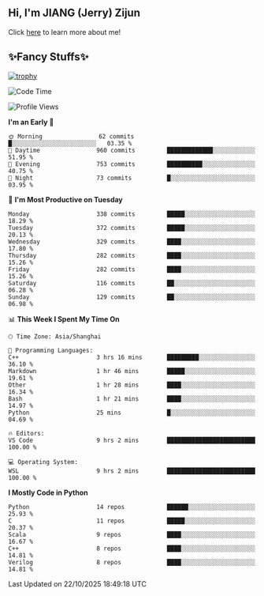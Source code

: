 ## Hi, I'm JIANG (Jerry) Zijun

Click [here](https://jzjerry.github.io/about/) to learn more about me!

## ✨Fancy Stuffs✨
[![trophy](https://github-profile-trophy.vercel.app/?username=jzjerry&theme=onedark)](https://github.com/ryo-ma/github-profile-trophy)
<!--START_SECTION:waka-->
![Code Time](http://img.shields.io/badge/Code%20Time-1%2C557%20hrs%2012%20mins-blue)

![Profile Views](http://img.shields.io/badge/Profile%20Views-2-blue)

**I'm an Early 🐤** 

```text
🌞 Morning                62 commits          █░░░░░░░░░░░░░░░░░░░░░░░░   03.35 % 
🌆 Daytime                960 commits         █████████████░░░░░░░░░░░░   51.95 % 
🌃 Evening                753 commits         ██████████░░░░░░░░░░░░░░░   40.75 % 
🌙 Night                  73 commits          █░░░░░░░░░░░░░░░░░░░░░░░░   03.95 % 
```
📅 **I'm Most Productive on Tuesday** 

```text
Monday                   338 commits         █████░░░░░░░░░░░░░░░░░░░░   18.29 % 
Tuesday                  372 commits         █████░░░░░░░░░░░░░░░░░░░░   20.13 % 
Wednesday                329 commits         ████░░░░░░░░░░░░░░░░░░░░░   17.80 % 
Thursday                 282 commits         ████░░░░░░░░░░░░░░░░░░░░░   15.26 % 
Friday                   282 commits         ████░░░░░░░░░░░░░░░░░░░░░   15.26 % 
Saturday                 116 commits         ██░░░░░░░░░░░░░░░░░░░░░░░   06.28 % 
Sunday                   129 commits         ██░░░░░░░░░░░░░░░░░░░░░░░   06.98 % 
```


📊 **This Week I Spent My Time On** 

```text
🕑︎ Time Zone: Asia/Shanghai

💬 Programming Languages: 
C++                      3 hrs 16 mins       █████████░░░░░░░░░░░░░░░░   36.10 % 
Markdown                 1 hr 46 mins        █████░░░░░░░░░░░░░░░░░░░░   19.61 % 
Other                    1 hr 28 mins        ████░░░░░░░░░░░░░░░░░░░░░   16.34 % 
Bash                     1 hr 21 mins        ████░░░░░░░░░░░░░░░░░░░░░   14.97 % 
Python                   25 mins             █░░░░░░░░░░░░░░░░░░░░░░░░   04.69 % 

🔥 Editors: 
VS Code                  9 hrs 2 mins        █████████████████████████   100.00 % 

💻 Operating System: 
WSL                      9 hrs 2 mins        █████████████████████████   100.00 % 
```

**I Mostly Code in Python** 

```text
Python                   14 repos            ██████░░░░░░░░░░░░░░░░░░░   25.93 % 
C                        11 repos            █████░░░░░░░░░░░░░░░░░░░░   20.37 % 
Scala                    9 repos             ████░░░░░░░░░░░░░░░░░░░░░   16.67 % 
C++                      8 repos             ████░░░░░░░░░░░░░░░░░░░░░   14.81 % 
Verilog                  8 repos             ████░░░░░░░░░░░░░░░░░░░░░   14.81 % 
```




 Last Updated on 22/10/2025 18:49:18 UTC
<!--END_SECTION:waka-->

